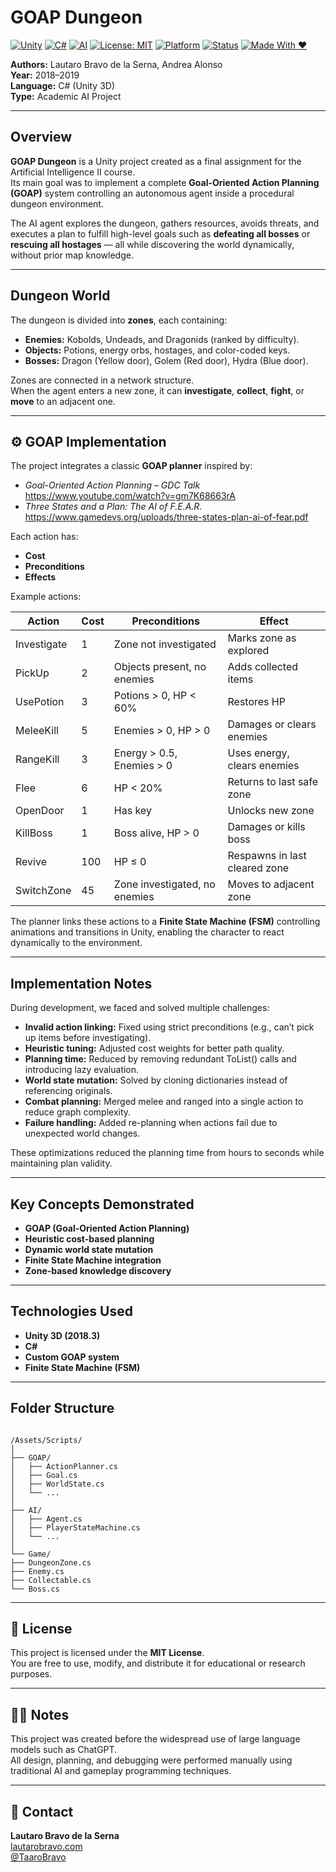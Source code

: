 # GOAP Dungeon

[![Unity](https://img.shields.io/badge/Unity-2018.3+-black?logo=unity&logoColor=white)](https://unity.com/)
[![C#](https://img.shields.io/badge/C%23-7.0%2B-239120?logo=csharp&logoColor=white)](https://learn.microsoft.com/en-us/dotnet/csharp/)
[![AI](https://img.shields.io/badge/AI-GOAP-blueviolet)](#)
[![License: MIT](https://img.shields.io/badge/License-MIT-green.svg)](LICENSE)
[![Platform](https://img.shields.io/badge/Platform-PC-lightgrey)](#)
[![Status](https://img.shields.io/badge/Project-Type%3A%20Academic-blue)](#)
[![Made With ❤️](https://img.shields.io/badge/Made%20with-%E2%9D%A4-red)](#)

**Authors:** Lautaro Bravo de la Serna, Andrea Alonso  
**Year:** 2018–2019  
**Language:** C# (Unity 3D)  
**Type:** Academic AI Project  

---

## Overview

**GOAP Dungeon** is a Unity project created as a final assignment for the Artificial Intelligence II course.  
Its main goal was to implement a complete **Goal-Oriented Action Planning (GOAP)** system controlling an autonomous agent inside a procedural dungeon environment.

The AI agent explores the dungeon, gathers resources, avoids threats, and executes a plan to fulfill high-level goals such as **defeating all bosses** or **rescuing all hostages** — all while discovering the world dynamically, without prior map knowledge.

---

## Dungeon World

The dungeon is divided into **zones**, each containing:
- **Enemies:** Kobolds, Undeads, and Dragonids (ranked by difficulty).
- **Objects:** Potions, energy orbs, hostages, and color-coded keys.
- **Bosses:** Dragon (Yellow door), Golem (Red door), Hydra (Blue door).

Zones are connected in a network structure.  
When the agent enters a new zone, it can **investigate**, **collect**, **fight**, or **move** to an adjacent one.

---

## ⚙️ GOAP Implementation

The project integrates a classic **GOAP planner** inspired by:
- *Goal-Oriented Action Planning – GDC Talk*  
  https://www.youtube.com/watch?v=gm7K68663rA  
- *Three States and a Plan: The AI of F.E.A.R.*  
  https://www.gamedevs.org/uploads/three-states-plan-ai-of-fear.pdf  

Each action has:
- **Cost**
- **Preconditions**
- **Effects**

Example actions:

| Action | Cost | Preconditions | Effect |
|--------|------|----------------|---------|
| Investigate | 1 | Zone not investigated | Marks zone as explored |
| PickUp | 2 | Objects present, no enemies | Adds collected items |
| UsePotion | 3 | Potions > 0, HP < 60% | Restores HP |
| MeleeKill | 5 | Enemies > 0, HP > 0 | Damages or clears enemies |
| RangeKill | 3 | Energy > 0.5, Enemies > 0 | Uses energy, clears enemies |
| Flee | 6 | HP < 20% | Returns to last safe zone |
| OpenDoor | 1 | Has key | Unlocks new zone |
| KillBoss | 1 | Boss alive, HP > 0 | Damages or kills boss |
| Revive | 100 | HP ≤ 0 | Respawns in last cleared zone |
| SwitchZone | 45 | Zone investigated, no enemies | Moves to adjacent zone |

The planner links these actions to a **Finite State Machine (FSM)** controlling animations and transitions in Unity, enabling the character to react dynamically to the environment.

---

## Implementation Notes

During development, we faced and solved multiple challenges:

- **Invalid action linking:** Fixed using strict preconditions (e.g., can’t pick up items before investigating).  
- **Heuristic tuning:** Adjusted cost weights for better path quality.  
- **Planning time:** Reduced by removing redundant ToList() calls and introducing lazy evaluation.  
- **World state mutation:** Solved by cloning dictionaries instead of referencing originals.  
- **Combat planning:** Merged melee and ranged into a single action to reduce graph complexity.  
- **Failure handling:** Added re-planning when actions fail due to unexpected world changes.

These optimizations reduced the planning time from hours to seconds while maintaining plan validity.

---

## Key Concepts Demonstrated

- **GOAP (Goal-Oriented Action Planning)**
- **Heuristic cost-based planning**
- **Dynamic world state mutation**
- **Finite State Machine integration**
- **Zone-based knowledge discovery**

---

## Technologies Used

- **Unity 3D (2018.3)**
- **C#**
- **Custom GOAP system**
- **Finite State Machine (FSM)**

---

## Folder Structure

```

/Assets/Scripts/
│
├── GOAP/
│   ├── ActionPlanner.cs
│   ├── Goal.cs
│   ├── WorldState.cs
│   └── ...
│
├── AI/
│   ├── Agent.cs
│   ├── PlayerStateMachine.cs
│   └── ...
│
└── Game/
├── DungeonZone.cs
├── Enemy.cs
├── Collectable.cs
└── Boss.cs

```

---

## 📖 License

This project is licensed under the **MIT License**.  
You are free to use, modify, and distribute it for educational or research purposes.

---

## 🧑‍🎓 Notes

This project was created before the widespread use of large language models such as ChatGPT.  
All design, planning, and debugging were performed manually using traditional AI and gameplay programming techniques.

---

## 💬 Contact

**Lautaro Bravo de la Serna**  
[lautarobravo.com](https://lautarobravo.com)  
[@TaaroBravo](https://github.com/TaaroBravo)
```
